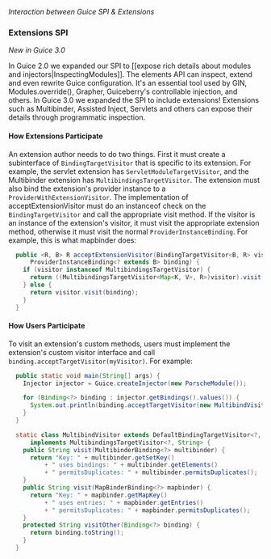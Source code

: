 _Interaction between Guice SPI & Extensions_

### Extensions SPI

_New in Guice 3.0_

In Guice 2.0 we expanded our SPI to [[expose rich details about modules and injectors|InspectingModules]]. The elements API can inspect, extend and even rewrite Guice configuration. It's an essential tool used by GIN, Modules.override(), Grapher, Guiceberry's controllable injection, and others. In Guice 3.0 we expanded the SPI to include extensions!  Extensions such as Multibinder, Assisted Inject, Servlets and others can expose their details through programmatic inspection.

#### How Extensions Participate
An extension author needs to do two things.  First it must create a subinterface of `BindingTargetVisitor` that is specific to its extension.  For example, the servlet extension has `ServletModuleTargetVisitor`, and the Multibinder extension has `MultibindingsTargetVisitor`.  The extension must also bind the extension's provider instance to a `ProviderWithExtensionVisitor`.  The implementation of acceptExtensionVisitor must do an instanceof check on the `BindingTargetVisitor` and call the appropriate visit method.  If the visitor is an instance of the extension's visitor, it must visit the appropriate extension method, otherwise it must visit the normal `ProviderInstanceBinding`.
For example, this is what mapbinder does:
```java
  public <R, B> R acceptExtensionVisitor(BindingTargetVisitor<B, R> visitor,
      ProviderInstanceBinding<? extends B> binding) {
    if (visitor instanceof MultibindingsTargetVisitor) {
      return ((MultibindingsTargetVisitor<Map<K, V>, R>)visitor).visit(this);
    } else {
      return visitor.visit(binding);
    }
  }
```

#### How Users Participate
To visit an extension's custom methods, users must implement the extension's custom visitor interface and call `binding.acceptTargetVisitor(myVisitor)`.  For example:

```java
  public static void main(String[] args) {
    Injector injector = Guice.createInjector(new PorscheModule());

    for (Binding<?> binding : injector.getBindings().values()) {
      System.out.println(binding.acceptTargetVisitor(new MultibindVisitor()));
    }
  }

  static class MultibindVisitor extends DefaultBindingTargetVisitor<?, String>
      implements MultibindingsTargetVisitor<?, String> {
    public String visit(MultibinderBinding<?> multibinder) {
      return "Key: " + multibinder.getSetKey()
          + " uses bindings: " + multibinder.getElements()
          + " permitsDuplicates: " + multibinder.permitsDuplicates();
    }
    public String visit(MapBinderBinding<?> mapbinder) {
      return "Key: " + mapbinder.getMapKey()
          + " uses entries: " + mapbinder.getEntries()
          + " permitsDuplicates: " + mapbinder.permitsDuplicates();
    }
    protected String visitOther(Binding<?> binding) {
      return binding.toString();
    }
  }
```
